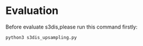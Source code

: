 # Evaluation

Before evaluate s3dis,please run this command firstly:

```
python3 s3dis_upsampling.py
```

